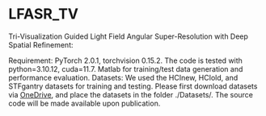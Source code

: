 # LFASR_TV
Tri-Visualization Guided Light Field Angular Super-Resolution with Deep Spatial Refinement:

Requirement: PyTorch 2.0.1, torchvision 0.15.2. The code is tested with python=3.10.12, cuda=11.7. Matlab for training/test data generation and performance evaluation.
Datasets: We used the HCInew, HCIold, and STFgantry datasets for training and testing. Please first download datasets via [OneDrive](https://aunedu-my.sharepoint.com/:f:/g/personal/ebrahemelkady_aun_edu_eg/EuQrZMQaqulHvUGh_n9a5qoBef4tT3rccbR04vqu6ekDfA?e=Cn8lH8), and place the datasets in the folder ./Datasets/.
The source code will be made available upon publication.
